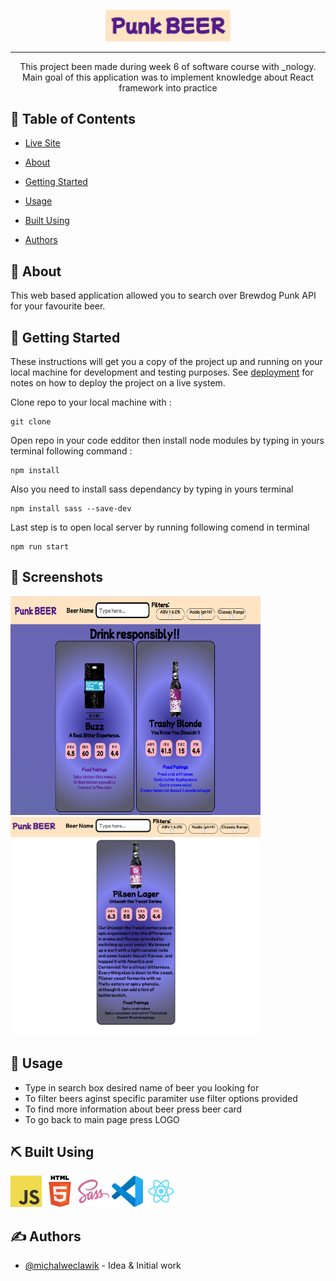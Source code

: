 <p align="center">
  <a href="" rel="noopener">
 <img width=200px  src="./src/images/LOGO.PNG" alt="Project logo"></a>
</p>

<div align="center">

</div>

---

<p align="center">This project been made during week 6 of software course with _nology. Main goal of this application was to implement knowledge about React framework into practice
    <br> 
</p>

## 📝 Table of Contents
- [Live Site](https://michalweclawik.github.io/punky-API/)
- [About](#about)
- [Getting Started](#getting_started)

- [Usage](#usage)
- [Built Using](#built_using)

- [Authors](#authors)

## 🧐 About <a name = "about"></a>

This web based application allowed you to search over Brewdog Punk API for your favourite beer.

## 🏁 Getting Started <a name = "getting_started"></a>

These instructions will get you a copy of the project up and running on your local machine for development and testing purposes. See [deployment](#deployment) for notes on how to deploy the project on a live system.

Clone repo to your local machine with :

```
git clone
```

Open repo in your code edditor then install node modules by typing in yours terminal following command :

```
npm install
```

Also you need to install sass dependancy by typing in yours terminal

```
npm install sass --save-dev
```

Last step is to open local server by running following comend in terminal

```
npm run start
```

## 📸 Screenshots <a name = "screenshots"></a>

<div>
<img width=400px height=350px src="src\images\screenshot1.png" alt="Screenshots">
<img width=400px height=350px src="src\images\screenshot2.png" alt="Screenshots2">
</div>

## 🎈 Usage <a name="usage"></a>

- Type in search box desired name of beer you looking for
- To filter beers aginst specific paramiter use filter options provided
- To find more information about beer press beer card
- To go back to main page press LOGO

## ⛏️ Built Using <a name = "built_using"></a>

<div>

<img width=50px height=50px src="https://raw.githubusercontent.com/github/explore/80688e429a7d4ef2fca1e82350fe8e3517d3494d/topics/javascript/javascript.png" alt="JS">
<img width=50px height=50px src="https://raw.githubusercontent.com/github/explore/80688e429a7d4ef2fca1e82350fe8e3517d3494d/topics/html/html.png" alt="HTML">
<img width=50px height=50px src="https://raw.githubusercontent.com/github/explore/80688e429a7d4ef2fca1e82350fe8e3517d3494d/topics/sass/sass.png" alt="SASS">
<img width=50px height=50px src="https://raw.githubusercontent.com/github/explore/80688e429a7d4ef2fca1e82350fe8e3517d3494d/topics/visual-studio-code/visual-studio-code.png" alt="VS">
<img width=50px height=50px src="https://raw.githubusercontent.com/github/explore/80688e429a7d4ef2fca1e82350fe8e3517d3494d/topics/react/react.png" alt="VS">
</div>

## ✍️ Authors <a name = "authors"></a>

- [@michalweclawik](https://github.com/michalweclawik) - Idea & Initial work

